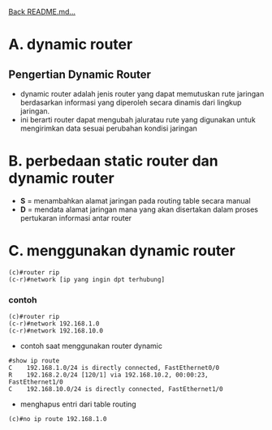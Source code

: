 <a href="../../README.md#back">Back README.md...</a>

# **A. dynamic router**
## Pengertian Dynamic Router
- dynamic router adalah jenis router yang dapat memutuskan rute jaringan berdasarkan informasi yang diperoleh secara dinamis dari lingkup jaringan.
- ini berarti router dapat mengubah jaluratau rute yang digunakan untuk mengirimkan data sesuai perubahan kondisi jaringan

# **B. perbedaan static router dan dynamic router**
- **S** = menambahkan alamat jaringan pada routing table secara manual
- **D** = mendata alamat jaringan mana yang akan disertakan dalam proses pertukaran informasi antar router

# **C. menggunakan dynamic router**
```
(c)#router rip
(c-r)#network [ip yang ingin dpt terhubung]
```

<h3>contoh</h3>

```
(c)#router rip
(c-r)#network 192.168.1.0
(c-r)#network 192.168.10.0
```

- contoh saat menggunakan router dynamic
```
#show ip route
C    192.168.1.0/24 is directly connected, FastEthernet0/0
R    192.168.2.0/24 [120/1] via 192.168.10.2, 00:00:23, FastEthernet1/0
C    192.168.10.0/24 is directly connected, FastEthernet1/0
```

- menghapus entri dari table routing
```
(c)#no ip route 192.168.1.0
```